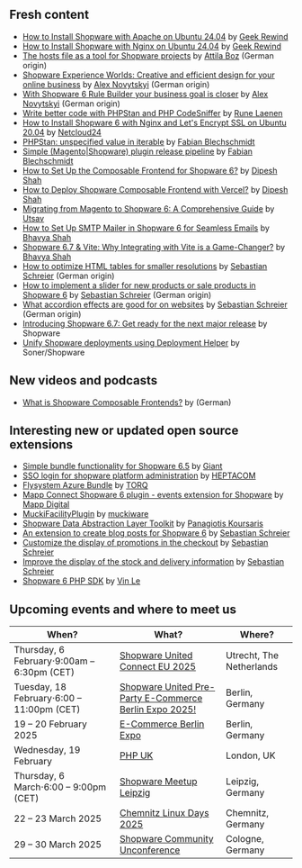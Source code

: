 ## Fresh content

* [How to Install Shopware with Apache on Ubuntu 24.04](https://geekrewind.com/how-to-install-shopware-with-apache-on-ubuntu-24-04/) by [Geek Rewind](https://geekrewind.com/)
* [How to Install Shopware with Nginx on Ubuntu 24.04](https://geekrewind.com/how-to-install-shopware-with-nginx-on-ubuntu-24-04/) by [Geek Rewind](https://geekrewind.com/)
* [The hosts file as a tool for Shopware projects](https://great2gether-com.translate.goog/2025/01/die-hosts-datei-als-entwicklungswerkzeug-fuer-shopware-projekte/?_x_tr_sl=de&_x_tr_tl=en&_x_tr_hl=en&_x_tr_pto=wapp) by [Attila Boz](https://great2gether.com) (German origin)
* [Shopware Experience Worlds: Creative and efficient design for your online business](https://kennersoft-de.translate.goog/blog/shopware-6-erlebniswelten?_x_tr_sl=de&_x_tr_tl=en&_x_tr_hl=en&_x_tr_pto=wapp) by [Alex Novytskyi](https://kennersoft.de) (German origin)
* [With Shopware 6 Rule Builder your business goal is closer](https://kennersoft-de.translate.goog/how-to/shopware-6-rule-builder?_x_tr_sl=de&_x_tr_tl=en&_x_tr_hl=en&_x_tr_pto=wapp) by [Alex Novytskyi](https://kennersoft.de) (German origin)
* [Write better code with PHPStan and PHP CodeSniffer](https://laenen.me/blog/write-better-code-phpstan-phpcs) by [Rune Laenen](https://laenen.me)
* [How to Install Shopware 6 with Nginx and Let's Encrypt SSL on Ubuntu 20.04](https://netcloud24.com/knowledgebase/10047/How-to-Install-Shopware-6-with-Nginx-and-Letandsharp039s-Encrypt-SSL-on-Ubuntu-20.04.html) by [Netcloud24](https://netcloud24.com)
* [PHPStan: unspecified value in iterable](https://winkelwagen.de/2025/01/22/phpstan-unspecified-value-in-iterable/) by [Fabian Blechschmidt](https://winkelwagen.de/author/fabianblechschmidt/)
* [Simple (Magento|Shopware) plugin release pipeline](https://winkelwagen.de/2025/01/23/simple-plugin-deployment/) by [Fabian Blechschmidt](https://winkelwagen.de/author/fabianblechschmidt/)
* [How to Set Up the Composable Frontend for Shopware 6?](https://www.bay20.com/how-to-set-up-the-composable-frontend-for-shopware-6/) by [Dipesh Shah](https://www.bay20.com/author/dipesh/)
* [How to Deploy Shopware Composable Frontend with Vercel?](https://www.bay20.com/how-to-deploy-shopware-composable-frontend-with-vercel/) by [Dipesh Shah](https://www.bay20.com/author/dipesh/)
* [Migrating from Magento to Shopware 6: A Comprehensive Guide](https://www.bay20.com/migrating-from-magento-to-shopware-6-a-comprehensive-guide/) by [Utsav](https://www.bay20.com/author/utsav/)
* [How to Set Up SMTP Mailer in Shopware 6 for Seamless Emails](https://www.icreativetechnologies.com/how-to-set-up-smtp-mailer-in-shopware-6-for-seamless-emails/) by [Bhavya Shah](https://www.icreativetechnologies.com/author/bhavya/)
* [Shopware 6.7 & Vite: Why Integrating with Vite is a Game-Changer?](https://www.icreativetechnologies.com/shopware-6-7-vite-why-integrating-with-vite-is-a-game-changer/) by [Bhavya Shah](https://www.icreativetechnologies.com/author/bhavya/)
* [How to optimize HTML tables for smaller resolutions](https://www-sebastianschreier-de.translate.goog/wie-man-html-tabellen-fuer-kleinere-aufloesungen-optimieren-kann?_x_tr_sl=de&_x_tr_tl=en&_x_tr_hl=en&_x_tr_pto=wapp) by [Sebastian Schreier](https://www.sebastianschreier.de) (German origin)
* [How to implement a slider for new products or sale products in Shopware 6](https://www-sebastianschreier-de.translate.goog/wie-man-in-shopware-6-einen-slider-fuer-neuheiten-oder-sale-produkte-umsetzen-kann?_x_tr_sl=de&_x_tr_tl=en&_x_tr_hl=en&_x_tr_pto=wapp) by [Sebastian Schreier](https://www.sebastianschreier.de) (German origin)
* [What accordion effects are good for on websites](https://www-sebastianschreier-de.translate.goog/wozu-akkordeon-effekte-auf-webseiten-gut-sind?_x_tr_sl=de&_x_tr_tl=en&_x_tr_hl=en&_x_tr_pto=wapp) by [Sebastian Schreier](https://www.sebastianschreier.de) (German origin)
* [Introducing Shopware 6.7: Get ready for the next major release](https://www.shopware.com/en/news/introducing-shopware-6-7/) by Shopware
* [Unify Shopware deployments using Deployment Helper](https://www.shopware.com/en/news/deployment-helper-for-shopware/) by Soner/Shopware

## New videos and podcasts

* [What is Shopware Composable Frontends?](https://www.youtube.com/watch?v=--__ulN_RJo) by [</shopstudio>](https://www.youtube.com/@shop-studio) (German)

## Interesting new or updated open source extensions

* [Simple bundle functionality for Shopware 6.5](https://github.com/Gainto/JblSimpleBundle) by [Giant](https://github.com/Gainto)
* [SSO login for shopware platform administration](https://github.com/HEPTACOM/HeptacomShopwarePlatformAdminOpenAuth) by [HEPTACOM](https://github.com/HEPTACOM)
* [Flysystem Azure Bundle](https://github.com/TorqIT/shopware-flysystem-azure-bundle) by [TORQ](https://github.com/TorqIT)
* [Mapp Connect Shopware 6 plugin - events extension for Shopware](https://github.com/mapp-digital/shopware-plugin) by [Mapp Digital](https://github.com/mapp-digital)
* [MuckiFacilityPlugin](https://github.com/muckiware/MuckiFacilityPlugin) by [muckiware](https://github.com/muckiware)
* [Shopware Data Abstraction Layer Toolkit](https://github.com/panakour/shopware-dal-toolkit) by [Panagiotis Koursaris](https://github.com/panakour)
* [An extension to create blog posts for Shopware 6](https://github.com/sschreier/SschreierCreateBlogPosts) by [Sebastian Schreier](https://github.com/sschreier)
* [Customize the display of promotions in the checkout](https://github.com/sschreier/SschreierCustomizingDisplayPromotionsInCheckout) by [Sebastian Schreier](https://github.com/sschreier)
* [Improve the display of the stock and delivery information](https://github.com/sschreier/SschreierImprovementDisplayStockDeliveryInformation) by [Sebastian Schreier](https://github.com/sschreier)
* [Shopware 6 PHP SDK](https://github.com/vienthuong/shopware-php-sdk) by [Vin Le](https://github.com/vienthuong)

## Upcoming events and where to meet us

| When? | What? | Where? |
| --------------------- | ---------------- | -------------- |
| Thursday, 6 February⋅9:00am – 6:30pm (CET) | [Shopware United Connect EU 2025](https://www.tickettailor.com/events/shopwareunited/1280716) | Utrecht, The Netherlands |
| Tuesday, 18 February⋅6:00 – 11:00pm (CET) | [Shopware United Pre-Party E-Commerce Berlin Expo 2025!](https://www.eventbrite.de/e/shopware-united-pre-party-zur-e-commerce-berlin-expo-2025-tickets-1206903273179) | Berlin, Germany |
| 19 – 20 February 2025 | [E-Commerce Berlin Expo](https://ecommerceberlin.com/) | Berlin, Germany |
| Wednesday, 19 February | [PHP UK](https://www.phpconference.co.uk/) | London, UK |
| Thursday, 6 March⋅6:00 – 9:00pm (CET) | [Shopware Meetup Leipzig](https://www.eventbrite.de/e/20-shopware-meetup-leipzig-tickets-1067209786199) | Leipzig, Germany |
| 22 – 23 March 2025 | [Chemnitz Linux Days 2025](https://chemnitzer.linux-tage.de/2025/en) | Chemnitz, Germany |
| 29 – 30 March 2025 | [Shopware Community Unconference](https://scuc.blue/) | Cologne, Germany |
